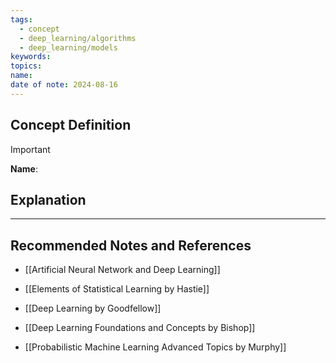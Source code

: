 ```yaml
---
tags:
  - concept
  - deep_learning/algorithms
  - deep_learning/models
keywords: 
topics: 
name: 
date of note: 2024-08-16
---
```


## Concept Definition

>[!important]
>**Name**: 



## Explanation





-----------
##  Recommended Notes and References

- [[Artificial Neural Network and Deep Learning]]

- [[Elements of Statistical Learning by Hastie]]
- [[Deep Learning by Goodfellow]]
- [[Deep Learning Foundations and Concepts by Bishop]]
- [[Probabilistic Machine Learning Advanced Topics by Murphy]]